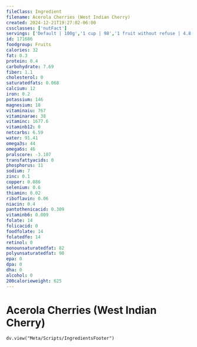 ```yaml
---
fileClass: Ingredient
filename: Acerola Cherries (West Indian Cherry)
created: 2024-12-21T19:27:02-06:00
cssclasses: ['nutFact']
servings: ['Default | 100g','1 cup | 98','1 fruit without refuse | 4.8']
id: 171686
foodgroup: Fruits
calories: 32
fat: 0.3
protein: 0.4
carbohydrate: 7.69
fiber: 1.1
cholesterol: 0
saturatedfats: 0.068
calcium: 12
iron: 0.2
potassium: 146
magnesium: 18
vitaminaiu: 767
vitaminarae: 38
vitaminc: 1677.6
vitaminb12: 0
netcarbs: 6.59
water: 91.41
omega3s: 44
omega6s: 46
pralscore: -3.107
transfattyacids: 0
phosphorus: 11
sodium: 7
zinc: 0.1
copper: 0.086
selenium: 0.6
thiamin: 0.02
riboflavin: 0.06
niacin: 0.4
pantothenicacid: 0.309
vitaminb6: 0.009
folate: 14
folicacid: 0
foodfolate: 14
folatedfe: 14
retinol: 0
monounsaturatedfat: 82
polyunsaturatedfat: 90
epa: 0
dpa: 0
dha: 0
alcohol: 0
200calorieweight: 625
---
```


# Acerola Cherries (West Indian Cherry)

```dataviewjs
dv.view("Meta/Scripts/IngredientsFooter")
```